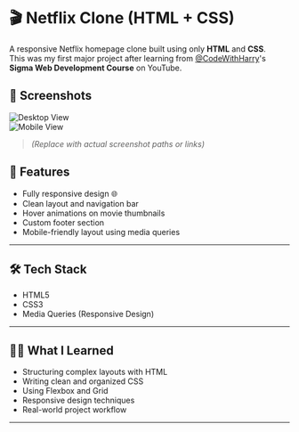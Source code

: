 # 🎬 Netflix Clone (HTML + CSS)

A responsive Netflix homepage clone built using only **HTML** and **CSS**.  
This was my first major project after learning from [@CodeWithHarry](https://twitter.com/CodeWithHarry)'s **Sigma Web Development Course** on YouTube.

## 📸 Screenshots

![Desktop View](<img width="1920" height="1080" alt="Screenshot (121)" src="https://github.com/user-attachments/assets/8ae455b9-cfc2-4ee8-8353-6573a88c1601" />
)  
![Mobile View](![mobile](https://github.com/user-attachments/assets/30c0f09e-999a-4bdd-bafe-3a82d3a793ca)
)

> *(Replace with actual screenshot paths or links)*


## 🧩 Features

- Fully responsive design 🌐
- Clean layout and navigation bar
- Hover animations on movie thumbnails
- Custom footer section
- Mobile-friendly layout using media queries

---

## 🛠️ Tech Stack

- HTML5
- CSS3
- Media Queries (Responsive Design)

---

## 🧑‍🎓 What I Learned

- Structuring complex layouts with HTML
- Writing clean and organized CSS
- Using Flexbox and Grid
- Responsive design techniques
- Real-world project workflow

---
